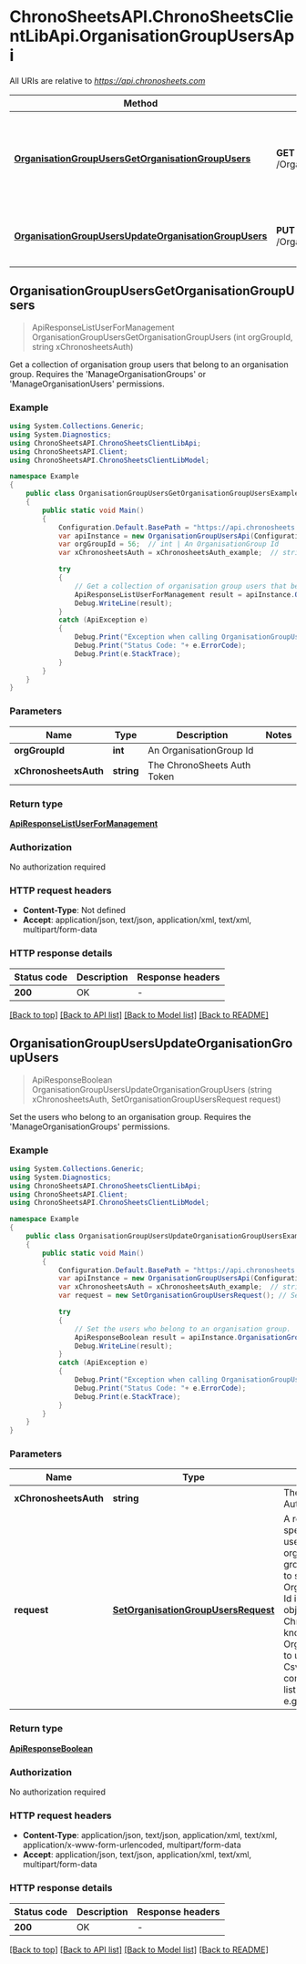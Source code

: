 # ChronoSheetsAPI.ChronoSheetsClientLibApi.OrganisationGroupUsersApi

All URIs are relative to *https://api.chronosheets.com*

Method | HTTP request | Description
------------- | ------------- | -------------
[**OrganisationGroupUsersGetOrganisationGroupUsers**](OrganisationGroupUsersApi.md#organisationgroupusersgetorganisationgroupusers) | **GET** /OrganisationGroupUsers/GetOrganisationGroupUsers | Get a collection of organisation group users that belong to an organisation group.    Requires the &#39;ManageOrganisationGroups&#39; or &#39;ManageOrganisationUsers&#39; permissions.
[**OrganisationGroupUsersUpdateOrganisationGroupUsers**](OrganisationGroupUsersApi.md#organisationgroupusersupdateorganisationgroupusers) | **PUT** /OrganisationGroupUsers/UpdateOrganisationGroupUsers | Set the users who belong to an organisation group.    Requires the &#39;ManageOrganisationGroups&#39; permissions.



## OrganisationGroupUsersGetOrganisationGroupUsers

> ApiResponseListUserForManagement OrganisationGroupUsersGetOrganisationGroupUsers (int orgGroupId, string xChronosheetsAuth)

Get a collection of organisation group users that belong to an organisation group.    Requires the 'ManageOrganisationGroups' or 'ManageOrganisationUsers' permissions.

### Example

```csharp
using System.Collections.Generic;
using System.Diagnostics;
using ChronoSheetsAPI.ChronoSheetsClientLibApi;
using ChronoSheetsAPI.Client;
using ChronoSheetsAPI.ChronoSheetsClientLibModel;

namespace Example
{
    public class OrganisationGroupUsersGetOrganisationGroupUsersExample
    {
        public static void Main()
        {
            Configuration.Default.BasePath = "https://api.chronosheets.com";
            var apiInstance = new OrganisationGroupUsersApi(Configuration.Default);
            var orgGroupId = 56;  // int | An OrganisationGroup Id
            var xChronosheetsAuth = xChronosheetsAuth_example;  // string | The ChronoSheets Auth Token

            try
            {
                // Get a collection of organisation group users that belong to an organisation group.    Requires the 'ManageOrganisationGroups' or 'ManageOrganisationUsers' permissions.
                ApiResponseListUserForManagement result = apiInstance.OrganisationGroupUsersGetOrganisationGroupUsers(orgGroupId, xChronosheetsAuth);
                Debug.WriteLine(result);
            }
            catch (ApiException e)
            {
                Debug.Print("Exception when calling OrganisationGroupUsersApi.OrganisationGroupUsersGetOrganisationGroupUsers: " + e.Message );
                Debug.Print("Status Code: "+ e.ErrorCode);
                Debug.Print(e.StackTrace);
            }
        }
    }
}
```

### Parameters


Name | Type | Description  | Notes
------------- | ------------- | ------------- | -------------
 **orgGroupId** | **int**| An OrganisationGroup Id | 
 **xChronosheetsAuth** | **string**| The ChronoSheets Auth Token | 

### Return type

[**ApiResponseListUserForManagement**](ApiResponseListUserForManagement.md)

### Authorization

No authorization required

### HTTP request headers

- **Content-Type**: Not defined
- **Accept**: application/json, text/json, application/xml, text/xml, multipart/form-data

### HTTP response details
| Status code | Description | Response headers |
|-------------|-------------|------------------|
| **200** | OK |  -  |

[[Back to top]](#)
[[Back to API list]](../README.md#documentation-for-api-endpoints)
[[Back to Model list]](../README.md#documentation-for-models)
[[Back to README]](../README.md)


## OrganisationGroupUsersUpdateOrganisationGroupUsers

> ApiResponseBoolean OrganisationGroupUsersUpdateOrganisationGroupUsers (string xChronosheetsAuth, SetOrganisationGroupUsersRequest request)

Set the users who belong to an organisation group.    Requires the 'ManageOrganisationGroups' permissions.

### Example

```csharp
using System.Collections.Generic;
using System.Diagnostics;
using ChronoSheetsAPI.ChronoSheetsClientLibApi;
using ChronoSheetsAPI.Client;
using ChronoSheetsAPI.ChronoSheetsClientLibModel;

namespace Example
{
    public class OrganisationGroupUsersUpdateOrganisationGroupUsersExample
    {
        public static void Main()
        {
            Configuration.Default.BasePath = "https://api.chronosheets.com";
            var apiInstance = new OrganisationGroupUsersApi(Configuration.Default);
            var xChronosheetsAuth = xChronosheetsAuth_example;  // string | The ChronoSheets Auth Token
            var request = new SetOrganisationGroupUsersRequest(); // SetOrganisationGroupUsersRequest | A request object specifying which users belong to an organisation group.  Make sure to specify the OrganisationGroup Id in the request object so that ChronoSheets knows which OrganisationGroup to update. CsvUserIds is a comma separated list of User Ids, e.g. 1,2,3,4

            try
            {
                // Set the users who belong to an organisation group.    Requires the 'ManageOrganisationGroups' permissions.
                ApiResponseBoolean result = apiInstance.OrganisationGroupUsersUpdateOrganisationGroupUsers(xChronosheetsAuth, request);
                Debug.WriteLine(result);
            }
            catch (ApiException e)
            {
                Debug.Print("Exception when calling OrganisationGroupUsersApi.OrganisationGroupUsersUpdateOrganisationGroupUsers: " + e.Message );
                Debug.Print("Status Code: "+ e.ErrorCode);
                Debug.Print(e.StackTrace);
            }
        }
    }
}
```

### Parameters


Name | Type | Description  | Notes
------------- | ------------- | ------------- | -------------
 **xChronosheetsAuth** | **string**| The ChronoSheets Auth Token | 
 **request** | [**SetOrganisationGroupUsersRequest**](SetOrganisationGroupUsersRequest.md)| A request object specifying which users belong to an organisation group.  Make sure to specify the OrganisationGroup Id in the request object so that ChronoSheets knows which OrganisationGroup to update. CsvUserIds is a comma separated list of User Ids, e.g. 1,2,3,4 | 

### Return type

[**ApiResponseBoolean**](ApiResponseBoolean.md)

### Authorization

No authorization required

### HTTP request headers

- **Content-Type**: application/json, text/json, application/xml, text/xml, application/x-www-form-urlencoded, multipart/form-data
- **Accept**: application/json, text/json, application/xml, text/xml, multipart/form-data

### HTTP response details
| Status code | Description | Response headers |
|-------------|-------------|------------------|
| **200** | OK |  -  |

[[Back to top]](#)
[[Back to API list]](../README.md#documentation-for-api-endpoints)
[[Back to Model list]](../README.md#documentation-for-models)
[[Back to README]](../README.md)


